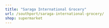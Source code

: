 ```yaml
---
title: "Saraga International Grocery"
url: /southport/saraga-international-grocery/
shop: supermarket
---
```

